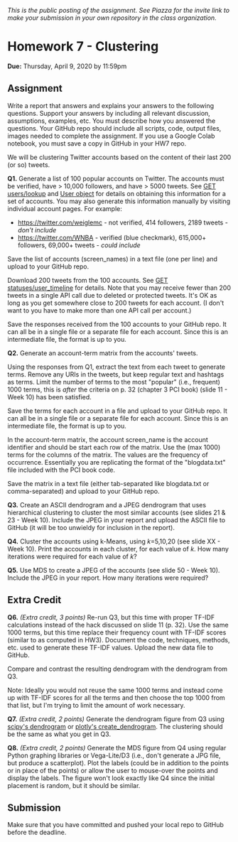*This is the public posting of the assignment. See Piazza for the invite link to make your submission in your own repository in the class organization.*

# Homework 7 - Clustering
**Due:** Thursday, April 9, 2020 by 11:59pm

## Assignment

Write a report that answers and explains your answers to the following questions. Support your answers by including all relevant discussion, assumptions, examples, etc. You must describe how you answered the questions. Your GitHub repo should include all scripts, code, output files, images needed to complete the assignment. If you use a Google Colab notebook, you must save a copy in GitHub in your HW7 repo.

We will be clustering Twitter accounts based on the content of their last 200 (or so) tweets.

**Q1.** Generate a list of 100 popular accounts on Twitter.  The accounts must be verified, have > 10,000 followers, and have > 5000 tweets.  See [GET users/lookup](https://developer.twitter.com/en/docs/accounts-and-users/follow-search-get-users/api-reference/get-users-lookup) and [User object](https://developer.twitter.com/en/docs/tweets/data-dictionary/overview/user-object) for details on obtaining this information for a set of accounts.  You may also generate this information manually by visiting individual account pages. For example:
* https://twitter.com/weiglemc - not verified, 414 followers, 2189 tweets - *don't include*
* https://twitter.com/WNBA - verified (blue checkmark), 615,000+ followers, 69,000+ tweets - *could include*

Save the list of accounts (screen_names) in a text file (one per line) and upload to your GitHub repo.

Download 200 tweets from the 100 accounts. See [GET statuses/user_timeline](https://developer.twitter.com/en/docs/tweets/timelines/api-reference/get-statuses-user_timeline) for details. Note that you may receive fewer than 200 tweets in a single API call due to deleted or protected tweets. It's OK as long as you get somewhere close to 200 tweets for each account. (I don't want to you have to make more than one API call per account.)

Save the responses received from the 100 accounts to your GitHub repo.  It can all be in a single file or a separate file for each account. Since this is an intermediate file, the format is up to you. 

**Q2.** Generate an account-term matrix from the accounts' tweets.

Using the responses from Q1, extract the text from each tweet to generate terms. Remove any URIs in the tweets, but keep regular text and hashtags as terms.  Limit the number of terms to the most "popular" (i.e., frequent) 1000 terms, this is *after* the criteria on p. 32 (chapter 3 PCI book) (slide 11 - Week 10) has been satisfied. 

Save the terms for each account in a file and upload to your GitHub repo.  It can all be in a single file or a separate file for each account. Since this is an intermediate file, the format is up to you. 

In the account-term matrix, the account screen_name is the account identifier and should be start each row of the matrix.  Use the (max 1000) terms for the columns of the matrix.  The values are the frequency of occurrence.  Essentially you are replicating the format of the "blogdata.txt" file included with the PCI book code. 

Save the matrix in a text file (either tab-separated like blogdata.txt or comma-separated) and upload to your GitHub repo.

**Q3.**  Create an ASCII dendrogram and a JPEG dendrogram that uses hierarchical clustering to cluster the most similar accounts (see slides 21 & 23 - Week 10).  Include the JPEG in your report and upload the ASCII file to GitHub (it will be too unwieldy for inclusion in the report).

**Q4.**  Cluster the accounts using k-Means, using *k*=5,10,20 (see slide XX - Week 10).  Print the accounts in each cluster, for each value of *k*.  How many iterations were required for each value of *k*?

**Q5.**  Use MDS to create a JPEG of the accounts (see slide 50 - Week 10).  Include the JPEG in your report. How many iterations were required?

## Extra Credit

**Q6.** *(Extra credit, 3 points)*  Re-run Q3, but this time with proper TF-IDF calculations instead of the hack discussed on slide 11 (p. 32).  Use the same 1000 terms, but this time replace their frequency count with TF-IDF scores (similar to as computed in HW3).  Document the code, techniques, methods, etc. used to generate these TF-IDF values.  Upload the new data file to GitHub.

Compare and contrast the resulting dendrogram with the dendrogram from Q3.

Note: Ideally you would not reuse the same 1000 terms and instead come up with TF-IDF scores for all the terms and then choose the top
1000 from that list, but I'm trying to limit the amount of work necessary.

**Q7.** *(Extra credit, 2 points)* Generate the dendrogram figure from Q3 using [scipy's dendrogram](https://docs.scipy.org/doc/scipy/reference/generated/scipy.cluster.hierarchy.dendrogram.html) or [plotly's create_dendrogram](https://plotly.com/python/dendrogram/). The clustering should be the same as what you get in Q3.

**Q8.** *(Extra credit, 2 points)* Generate the MDS figure from Q4 using regular Python graphing libraries or Vega-Lite/D3 (i.e., don't generate a JPG file, but produce a scatterplot). Plot the labels (could be in addition to the points or in place of the points) or allow the user to mouse-over the points and display the labels. The figure won't look exactly like Q4 since the initial placement is random, but it should be similar. 

## Submission

Make sure that you have committed and pushed your local repo to GitHub before the deadline.  
